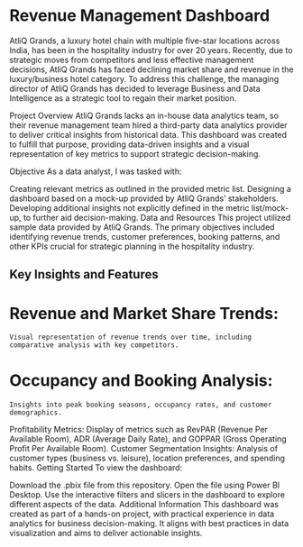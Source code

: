 # Revenue Management Dashboard

AtliQ Grands, a luxury hotel chain with multiple five-star locations across India, has been in the hospitality industry for over 20 years. Recently, due to strategic moves from competitors and less effective management decisions, AtliQ Grands has faced declining market share and revenue in the luxury/business hotel category. To address this challenge, the managing director of AtliQ Grands has decided to leverage Business and Data Intelligence as a strategic tool to regain their market position.

Project Overview
AtliQ Grands lacks an in-house data analytics team, so their revenue management team hired a third-party data analytics provider to deliver critical insights from historical data. This dashboard was created to fulfill that purpose, providing data-driven insights and a visual representation of key metrics to support strategic decision-making.

Objective
As a data analyst, I was tasked with:

Creating relevant metrics as outlined in the provided metric list.
Designing a dashboard based on a mock-up provided by AtliQ Grands’ stakeholders.
Developing additional insights not explicitly defined in the metric list/mock-up, to further aid decision-making.
Data and Resources
This project utilized sample data provided by AtliQ Grands. The primary objectives included identifying revenue trends, customer preferences, booking patterns, and other KPIs crucial for strategic planning in the hospitality industry.

## Key Insights and Features
# Revenue and Market Share Trends:  
    Visual representation of revenue trends over time, including comparative analysis with key competitors.
# Occupancy and Booking Analysis: 
    Insights into peak booking seasons, occupancy rates, and customer demographics.
Profitability Metrics: Display of metrics such as RevPAR (Revenue Per Available Room), ADR (Average Daily Rate), and GOPPAR (Gross Operating Profit Per Available Room).
Customer Segmentation Insights: Analysis of customer types (business vs. leisure), location preferences, and spending habits.
Getting Started
To view the dashboard:

Download the .pbix file from this repository.
Open the file using Power BI Desktop.
Use the interactive filters and slicers in the dashboard to explore different aspects of the data.
Additional Information
This dashboard was created as part of a hands-on project, with practical experience in data analytics for business decision-making. It aligns with best practices in data visualization and aims to deliver actionable insights.
